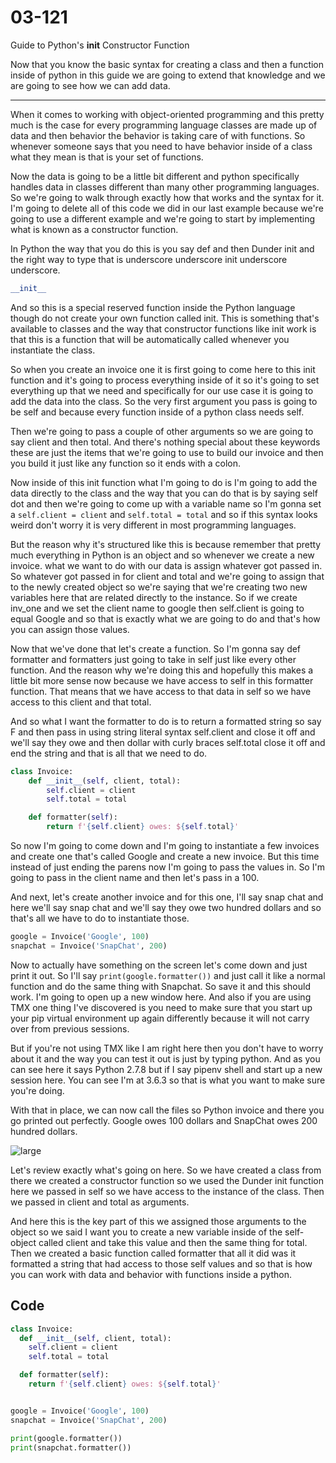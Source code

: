# 03-121

Guide to Python's __init__ Constructor Function

Now
 that you know the basic syntax for creating a class and then a function
 inside of python in this guide we are going to extend that knowledge 
and we are going to see how we can add data.



****

When it comes to working with object-oriented programming and this pretty much is the case for every programming language classes are made up of data and then behavior the behavior is taking care of with functions. So whenever someone says that you need to have behavior inside of a class what they mean is that is your set of functions. 

Now the data is going to be a little bit different and python specifically handles data in classes different than many other programming languages. So we're going to walk through exactly how that works and the syntax for it. I'm going to delete all of this code we did in our last example because we're going to use a different example and we're going to start by implementing what is known as a constructor function. 

In Python the way that you do this is you say def and then Dunder init and the right way to type that is underscore underscore init underscore underscore. 

```python
__init__
```

And so this is a special reserved function inside the Python language though do not create your own function called init. This is something that's available to classes and the way that constructor functions like init work is that this is a function that will be automatically called whenever you instantiate the class.

So when you create an invoice one it is first going to come here to this init function and it's going to process everything inside of it so it's going to set everything up that we need and specifically for our use case it is going to add the data into the class. So the very first argument you pass is going to be self and because every function inside of a python class needs self. 

Then we're going to pass a couple of other arguments so we are going to say client and then total. And there's nothing special about these keywords these are just the items that we're going to use to build our invoice and then you build it just like any function so it ends with a colon. 

Now inside of this init function what I'm going to do is I'm going to add the data directly to the class and the way that you can do that is by saying self dot and then we're going to come up with a variable name so I'm gonna set a `self.client = client` and `self.total = total` and so if this syntax looks weird don't worry it is very different in most programming languages. 

But the reason why it's structured like this is because remember that pretty much everything in Python is an object and so whenever we create a new invoice. what we want to do with our data is assign whatever got passed in. So whatever got passed in for client and total and we're going to assign that to the newly created object so we're saying that we're creating two new variables here that are related directly to the instance. So if we create inv_one and we set the client name to google then self.client is going to equal Google and so that is exactly what we are going to do and that's how you can assign those values.

Now that we've done that let's create a function. So I'm gonna say def formatter and formatters just going to take in self just like every other function. And the reason why we're doing this and hopefully this makes a little bit more sense now because we have access to self in this formatter function. That means that we have access to that data in self so we have access to this client and that total. 

And so what I want the formatter to do is to return a formatted string so say F and then pass in using string literal syntax self.client and close it off and we'll say they owe and then dollar with curly braces self.total close it off and end the string and that is all that we need to do. 

```python
class Invoice:
    def __init__(self, client, total):
        self.client = client
        self.total = total

    def formatter(self):
        return f'{self.client} owes: ${self.total}'
```

So now I'm going to come down and I'm going to instantiate a few invoices and create one that's called Google and create a new invoice. But this time instead of just ending the parens now I'm going to pass the values in. So I'm going to pass in the client name and then let's pass in a 100.

And next, let's create another invoice and for this one, I'll say snap chat and here we'll say snap chat and we'll say they owe two hundred dollars and so that's all we have to do to instantiate those. 

```python
google = Invoice('Google', 100)
snapchat = Invoice('SnapChat', 200)
```

Now to actually have something on the screen let's come down and just print it out. So I'll say `print(google.formatter())` and just call it like a normal function and do the same thing with Snapchat. So save it and this should work. I'm going to open up a new window here. And also if you are using TMX one thing I've discovered is you need to make sure that you start up your pip virtual environment up again differently because it will not carry over from previous sessions. 

But if you're not using TMX like I am right here then you don't have to worry about it and the way you can test it out is just by typing python. And as you can see here it says Python 2.7.8 but if I say pipenv shell and start up a new session here. You can see I'm at 3.6.3 so that is what you want to make sure you're doing.

With that in place, we can now call the files so Python invoice and there you go printed out perfectly. Google owes 100 dollars and SnapChat owes 200 hundred dollars. 

![large](https://s3-us-west-2.amazonaws.com/images-devcamp/Advanced+Python+Programming/Object+Oriented+Programming+(OOP)+in+Python/Guide+to+Python's+__init__+Constructor+Function+%23+1568/image11.png)

Let's review exactly what's going on here. So we have created a class from there we created a constructor function so we used the Dunder init function here we passed in self so we have access to the instance of the class. Then we passed in client and total as arguments. 

And here this is the key part of this we assigned those arguments to the object so we said I want you to create a new variable inside of the self-object called client and take this value and then the same thing for total. Then we created a basic function called formatter that all it did was it formatted a string that had access to those self values and so that is how you can work with data and behavior with functions inside a python. 

## Code

```python
class Invoice:
  def __init__(self, client, total):
    self.client = client
    self.total = total

  def formatter(self):
    return f'{self.client} owes: ${self.total}'


google = Invoice('Google', 100)
snapchat = Invoice('SnapChat', 200)

print(google.formatter())
print(snapchat.formatter())
```
